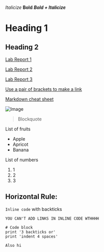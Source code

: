 *Italicize*
**Bold**
***Bold + Italicize***

# Heading 1
## Heading 2

[Lab Report 1](https://nlchung9.github.io/cse15l-lab-reports/lab-report-1-week-2.html)

[Lab Report 2](https://nlchung9.github.io/cse15l-lab-reports/lab-report-2-week-4.html)

[Lab Report 3](https://nlchung9.github.io/cse15l-lab-reports/lab-report-3-week-5.html)

[Use a pair of brackets to make a link](http:slither.io)

[Markdown cheat sheet](https://commonmark.org/help/)

![Image](https://stuartcollection.ucsd.edu/_images/artists/hawkinson-bear/Main_hawkinson-01.jpg)

> Blockquote

List of fruits
* Apple
* Apricot
* Banana

List of numbers
1. 1
2. 2
3. 3

Horizontal Rule:
---

`Inline code` with backticks

`YOU CAN'T ADD LINKS IN INLINE CODE WTHHHH`

```
# Code block
print '3 backticks or'
print 'indent 4 spaces'

Also hi
```
